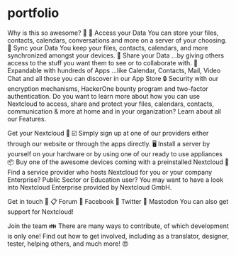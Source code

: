 # portfolio
Why is this so awesome? 🤩
📁 Access your Data You can store your files, contacts, calendars, conversations and more on a server of your choosing.
🔄 Sync your Data You keep your files, contacts, calendars, and more synchronized amongst your devices.
🙌 Share your Data …by giving others access to the stuff you want them to see or to collaborate with.
🚀 Expandable with hundreds of Apps ...like Calendar, Contacts, Mail, Video Chat and all those you can discover in our App Store
🔒 Security with our encryption mechanisms, HackerOne bounty program and two-factor authentication.
Do you want to learn more about how you can use Nextcloud to access, share and protect your files, calendars, contacts, communication & more at home and in your organization? Learn about all our Features.

Get your Nextcloud 🚚
☑️ Simply sign up at one of our providers either through our website or through the apps directly.
🖥 Install a server by yourself on your hardware or by using one of our ready to use appliances
📦 Buy one of the awesome devices coming with a preinstalled Nextcloud
🏢 Find a service provider who hosts Nextcloud for you or your company
Enterprise? Public Sector or Education user? You may want to have a look into Nextcloud Enterprise provided by Nextcloud GmbH.

Get in touch 💬
📋 Forum
👥 Facebook
🐣 Twitter
🐘 Mastodon
You can also get support for Nextcloud!

Join the team 👪
There are many ways to contribute, of which development is only one! Find out how to get involved, including as a translator, designer, tester, helping others, and much more! 😍

